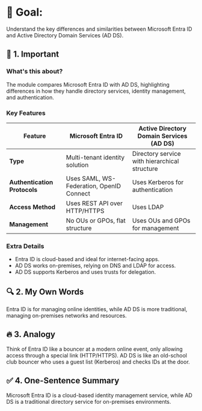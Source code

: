 # 🎯 Goal:
Understand the key differences and similarities between Microsoft Entra ID and Active Directory Domain Services (AD DS).

## 🧠 1. Important

### What's this about?
The module compares Microsoft Entra ID with AD DS, highlighting differences in how they handle directory services, identity management, and authentication.

### Key Features

| **Feature**                  | **Microsoft Entra ID**                            | **Active Directory Domain Services (AD DS)**  |
|------------------------------|--------------------------------------------------|-----------------------------------------------|
| **Type**                      | Multi-tenant identity solution                   | Directory service with hierarchical structure |
| **Authentication Protocols**  | Uses SAML, WS-Federation, OpenID Connect         | Uses Kerberos for authentication             |
| **Access Method**             | Uses REST API over HTTP/HTTPS                    | Uses LDAP                                    |
| **Management**                | No OUs or GPOs, flat structure                   | Uses OUs and GPOs for management              |

### Extra Details
- Entra ID is cloud-based and ideal for internet-facing apps.
- AD DS works on-premises, relying on DNS and LDAP for access.
- AD DS supports Kerberos and uses trusts for delegation.

## 🔍 2. My Own Words
Entra ID is for managing online identities, while AD DS is more traditional, managing on-premises networks and resources.

## 🔥 3. Analogy
Think of Entra ID like a bouncer at a modern online event, only allowing access through a special link (HTTP/HTTPS). AD DS is like an old-school club bouncer who uses a guest list (Kerberos) and checks IDs at the door.

## ✅ 4. One-Sentence Summary
Microsoft Entra ID is a cloud-based identity management service, while AD DS is a traditional directory service for on-premises environments.
